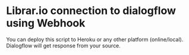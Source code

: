 # Librar.io connection to dialogflow using Webhook

You can deploy this script to Heroku or any other platform (online/local). Dialogflow will get response from your source.
